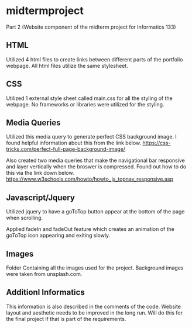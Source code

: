# midtermproject
Part 2 (Website component of the midterm project for Informatics 133)


HTML
----
Utilized 4 html files to create links between different parts of the portfolio webpage. All html files utilize the same stylesheet.


CSS
---
Utilized 1 external style sheet called main.css for all the styling of the webpage. No frameworks or libraries were utilized for the styling.


Media Queries
-------------
Utilized this media query to generate perfect CSS background image. I found helpful information about this from the link below.
https://css-tricks.com/perfect-full-page-background-image/

Also created two media queries that make the navigational bar responsive and layer vertically when the broswer is compressed.
Found out how to do this via the link down below.
https://www.w3schools.com/howto/howto_js_topnav_responsive.asp



Javascript/Jquery
-----------------


Utilized jquery to have a goToTop button appear at the bottom of the page when scrolling.

Applied fadeIn and fadeOut feature which creates an animation of the goToTop icon appearing and exiting slowly.


Images
------
Folder Containing all the images used for the project. Background images were taken from unsplash.com.



Additionl Informatics
----------------------
This information is also described in the comments of the code.
Website layout and aesthetic needs to be improved in the long run. Will do this for the final project if that is part of the requirements.
